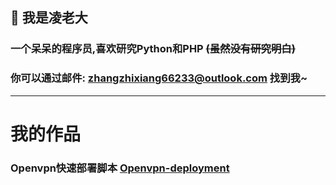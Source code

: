 ## 👋 我是凌老大
### 一个呆呆的程序员,喜欢研究Python和PHP ~~(虽然没有研究明白)~~
### 你可以通过邮件: zhangzhixiang66233@outlook.com 找到我~
***
# 我的作品
### Openvpn快速部署脚本 [Openvpn-deployment](https://github.com/linglaoda/Openvpn-deployment)
